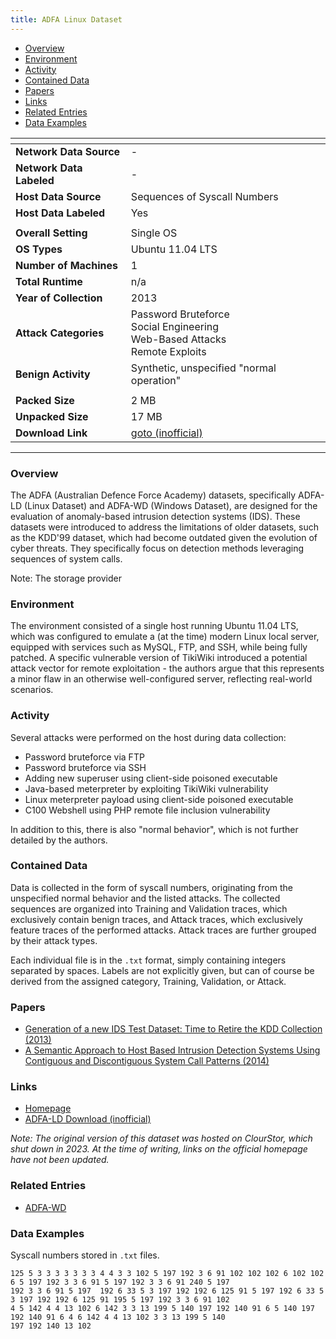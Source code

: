 ```yaml
---
title: ADFA Linux Dataset
---
```


- [Overview](#overview)
- [Environment](#environment)
- [Activity](#activity)
- [Contained Data](#contained-data)
- [Papers](#papers)
- [Links](#links)
- [Related Entries](#related-entries)
- [Data Examples](#data-examples)

| <!-- -->                 | <!-- -->                                                                                  |
| ------------------------ | ----------------------------------------------------------------------------------------- |
| **Network Data Source**  | -                                                                                         |
| **Network Data Labeled** | -                                                                                         |
| **Host Data Source**     | Sequences of Syscall Numbers                                                              |
| **Host Data Labeled**    | Yes                                                                                       |
|                          |                                                                                           |
| **Overall Setting**      | Single OS                                                                                 |
| **OS Types**             | Ubuntu 11.04 LTS                                                                          |
| **Number of Machines**   | 1                                                                                         |
| **Total Runtime**        | n/a                                                                                       |
| **Year of Collection**   | 2013                                                                                      |
| **Attack Categories**    | Password Bruteforce <br> Social Engineering <br> Web-Based Attacks <br> Remote Exploits   |
| **Benign Activity**      | Synthetic, unspecified "normal operation"                                                 |
|                          |                                                                                           |
| **Packed Size**          | 2 MB                                                                                      |
| **Unpacked Size**        | 17 MB                                                                                     |
| **Download Link**        | [goto (inofficial)](https://github.com/verazuo/a-labelled-version-of-the-ADFA-LD-dataset) |

***

### Overview

The ADFA (Australian Defence Force Academy) datasets, specifically ADFA-LD (Linux Dataset) and ADFA-WD (Windows
Dataset), are designed for the evaluation of anomaly-based intrusion detection systems (IDS).
These datasets were introduced to address the limitations of older datasets, such as the KDD'99 dataset, which had
become outdated given the evolution of cyber threats.
They specifically focus on detection methods leveraging sequences of system calls.

Note: The storage provider 

### Environment

The environment consisted of a single host running Ubuntu 11.04 LTS, which was configured to emulate a (at the time)
modern Linux local server, equipped with services such as MySQL, FTP, and SSH, while being fully patched.
A specific vulnerable version of TikiWiki introduced a potential attack vector for remote exploitation - the authors
argue that this represents a minor flaw in an otherwise well-configured server, reflecting real-world scenarios.

### Activity

Several attacks were performed on the host during data collection:

- Password bruteforce via FTP
- Password bruteforce via SSH
- Adding new superuser using client-side poisoned executable
- Java-based meterpreter by exploiting TikiWiki vulnerability
- Linux meterpreter payload using client-side poisoned executable
- C100 Webshell using PHP remote file inclusion vulnerability

In addition to this, there is also "normal behavior", which is not further detailed by the authors.

### Contained Data

Data is collected in the form of syscall numbers, originating from the unspecified normal behavior and the listed
attacks.
The collected sequences are organized into Training and Validation traces, which exclusively contain benign traces, and
Attack traces, which exclusively feature traces of the performed attacks.
Attack traces are further grouped by their attack types.

Each individual file is in the `.txt` format, simply containing integers separated by spaces.
Labels are not explicitly given, but can of course be derived from the assigned category, Training, Validation, or
Attack.

### Papers

- [Generation of a new IDS Test Dataset: Time to Retire the KDD Collection (2013)](https://doi.org/10.1109/wcnc.2013.6555301)
- [A Semantic Approach to Host Based Intrusion Detection Systems Using Contiguous and Discontiguous System Call Patterns (2014)](https://doi.org/10.1109/tc.2013.13)

### Links

- [Homepage](https://research.unsw.edu.au/projects/adfa-ids-datasets)
- [ADFA-LD Download (inofficial)](https://github.com/verazuo/a-labelled-version-of-the-ADFA-LD-dataset)

*Note: The original version of this dataset was hosted on ClourStor, which shut down in 2023.
At the time of writing, links on the official homepage have not been updated.*

### Related Entries

- [ADFA-WD](/COMIDDS/content/datasets/adfa_wd)

### Data Examples

Syscall numbers stored in `.txt` files.

```
125 5 3 3 3 3 3 3 3 4 4 3 3 102 5 197 192 3 6 91 102 102 102 6 102 102 6 5 197 192 3 3 6 91 5 197 192 3 3 6 91 240 5 197
192 3 3 6 91 5 197  192 6 33 5 3 197 192 192 6 125 91 5 197 192 6 33 5 3 197 192 192 6 125 91 195 5 197 192 3 3 6 91 102
4 5 142 4 4 13 102 6 142 3 3 13 199 5 140 197 192 140 91 6 5 140 197 192 140 91 6 4 6 142 4 4 13 102 3 3 13 199 5 140
197 192 140 13 102
```